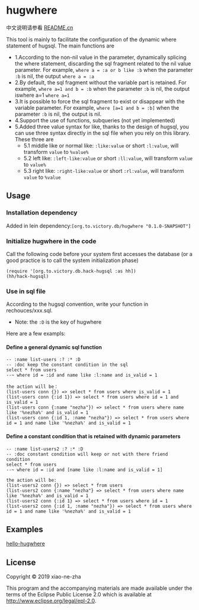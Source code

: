# hugwhere
中文说明请参看 [README.cn](https://github.com/xiao-ne-zha/hugwhere/blob/master/README.cn.md)

This tool is mainly to facilitate the configuration of the dynamic where statement of hugsql. The main functions are
  * 1.According to the non-nil value in the parameter, dynamically splicing the where statement, discarding the sql fragment related to the nil value parameter. For example, `where a = :a or b like :b` when the parameter `:b` is nil, the output `where a = :a`
  * 2.By default, the sql fragment without the variable part is retained. For example, `where a=1 and b = :b` when the parameter `:b` is nil, the output iswhere a=1 `where a=1`
  * 3.It is possible to force the sql fragment to exist or disappear with the variable parameter. For example, `where [a=1 and b = :b]` when the parameter `:b` is nil, the output is nil.
  * 4.Support the use of functions, subqueries (not yet implemented)
  * 5.Added three value syntax for like, thanks to the design of hugsql, you can use three syntax directly in the sql file when you rely on this library. These three are
    * 5.1 middle like or normal like: `:like:value` or short `:l:value`, will transform `value` to `%value%`
    * 5.2 left like: `:left-like:value` or short `:ll:value`, will transform `value` to `value%`
    * 5.3 right like: `:right-like:value` or short `:rl:value`, will transform `value` to `%value`

## Usage

### Installation dependency

Added in lein dependency:`[org.to.victory.db/hugwhere "0.1.0-SNAPSHOT"]`

### Initialize hugwhere in the code
Call the following code before your system first accesses the database (or a good practice is to call the system initialization phase)


    (require '[org.to.victory.db.hack-hugsql :as hh])
    (hh/hack-hugsql)


### Use in sql file
According to the hugsql convention, write your function in rechouces/xxx.sql.
  * Note: the `:D` is the key of hugwhere

Here are a few exampls:

#### Define a general dynamic sql function

    -- :name list-users :? :* :D
    -- :doc keep the constant condition in the sql
    select * from users
    --~ where id = :id and name like :l:name and is_valid = 1

    the action will be：
    (list-users conn {}) => select * from users where is_valid = 1
    (list-users conn {:id 1}) => select * from users where id = 1 and is_valid = 1
    (list-users conn {:name "nezha"}) => select * from users where name like '%nezha%' and is_valid = 1
    (list-users conn {:id 1, :name "nezha"}) => select * from users where id = 1 and name like '%nezha%' and is_valid = 1

#### Define a constant condition that is retained with dynamic parameters

    -- :name list-users2 :? :* :D
    -- :doc constant condition will keep or not with there friend condition
    select * from users
    --~ where id = :id and [name like :l:name and is_valid = 1]

    the action will be:
    (list-users2 conn {}) => select * from users
    (list-users2 conn {:name "nezha"} => select * from users where name like '%nezha%' and is_valid = 1
    (list-users2 conn {:id 1} => select * from users where id = 1
    (list-users2 conn {:id 1, :name "nezha"}) => select * from users where id = 1 and name like '%nezha%' and is_valid = 1

## Examples

[hello-hugwhere](https://github.com/xiao-ne-zha/hugwhere/tree/master/examples/hello-hugwhere)

## License

Copyright © 2019 xiao-ne-zha

This program and the accompanying materials are made available under the
terms of the Eclipse Public License 2.0 which is available at
http://www.eclipse.org/legal/epl-2.0.
